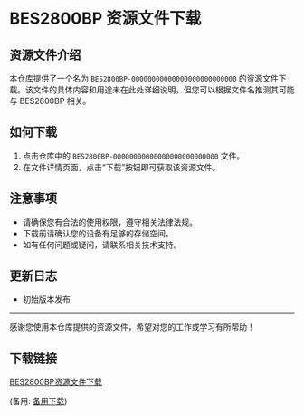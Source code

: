# BES2800BP 资源文件下载

## 资源文件介绍

本仓库提供了一个名为 `BES2800BP-00000000000000000000000000` 的资源文件下载。该文件的具体内容和用途未在此处详细说明，但您可以根据文件名推测其可能与 BES2800BP 相关。

## 如何下载

1. 点击仓库中的 `BES2800BP-00000000000000000000000000` 文件。
2. 在文件详情页面，点击“下载”按钮即可获取该资源文件。

## 注意事项

- 请确保您有合法的使用权限，遵守相关法律法规。
- 下载前请确认您的设备有足够的存储空间。
- 如有任何问题或疑问，请联系相关技术支持。

## 更新日志

- 初始版本发布

---

感谢您使用本仓库提供的资源文件，希望对您的工作或学习有所帮助！

## 下载链接
[BES2800BP资源文件下载](https://pan.quark.cn/s/09f958ecaef5) 

(备用: [备用下载](https://pan.baidu.com/s/1Sj-uIwqzc77t54IlFU-HfA?pwd=1234))
